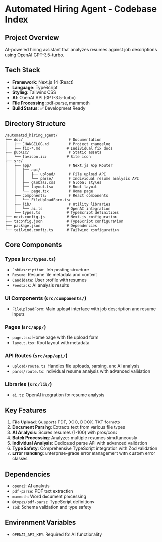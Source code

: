 # Automated Hiring Agent - Codebase Index

## Project Overview
AI-powered hiring assistant that analyzes resumes against job descriptions using OpenAI GPT-3.5-turbo.

## Tech Stack
- **Framework**: Next.js 14 (React)
- **Language**: TypeScript
- **Styling**: Tailwind CSS
- **AI**: OpenAI API (GPT-3.5-turbo)
- **File Processing**: pdf-parse, mammoth
- **Build Status**: ✅ Development Ready

## Directory Structure
```
/automated_hiring_agent/
├── doc/                     # Documentation
│   ├── CHANGELOG.md         # Project changelog
│   ├── fix-*.md            # Individual fix docs
├── public/                  # Static assets
│   └── favicon.ico         # Site icon
├── src/
│   ├── app/                 # Next.js App Router
│   │   ├── api/
│   │   │   ├── upload/      # File upload API
│   │   │   └── parse/       # Individual resume analysis API
│   │   ├── globals.css      # Global styles
│   │   ├── layout.tsx       # Root layout
│   │   └── page.tsx         # Home page
│   ├── components/          # React components
│   │   └── FileUploadForm.tsx
│   ├── lib/                 # Utility libraries
│   │   └── ai.ts           # OpenAI integration
│   └── types.ts            # TypeScript definitions
├── next.config.js          # Next.js configuration
├── tsconfig.json           # TypeScript configuration
├── package.json            # Dependencies
└── tailwind.config.ts      # Tailwind configuration
```

## Core Components

### Types (`src/types.ts`)
- `JobDescription`: Job posting structure
- `Resume`: Resume file metadata and content
- `Candidate`: User profile with resumes
- `Feedback`: AI analysis results

### UI Components (`src/components/`)
- `FileUploadForm`: Main upload interface with job description and resume inputs

### Pages (`src/app/`)
- `page.tsx`: Home page with file upload form
- `layout.tsx`: Root layout with metadata

### API Routes (`src/app/api/`)
- `upload/route.ts`: Handles file uploads, parsing, and AI analysis
- `parse/route.ts`: Individual resume analysis with advanced validation

### Libraries (`src/lib/`)
- `ai.ts`: OpenAI integration for resume analysis

## Key Features
1. **File Upload**: Supports PDF, DOC, DOCX, TXT formats
2. **Document Parsing**: Extracts text from various file types
3. **AI Analysis**: Scores resumes (1-100) with pros/cons
4. **Batch Processing**: Analyzes multiple resumes simultaneously
5. **Individual Analysis**: Dedicated parse API with advanced validation
6. **Type Safety**: Comprehensive TypeScript integration with Zod validation
7. **Error Handling**: Enterprise-grade error management with custom error classes

## Dependencies
- `openai`: AI analysis
- `pdf-parse`: PDF text extraction
- `mammoth`: Word document processing
- `@types/pdf-parse`: TypeScript definitions
- `zod`: Schema validation and type safety

## Environment Variables
- `OPENAI_API_KEY`: Required for AI functionality